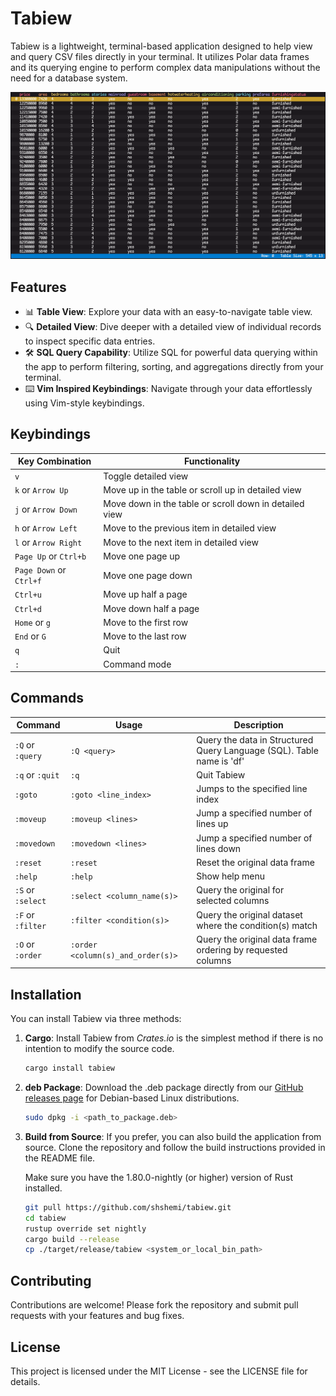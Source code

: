 # Tabiew

Tabiew is a lightweight, terminal-based application designed to help view and query CSV files directly in your terminal. It utilizes Polar data frames and its querying engine to perform complex data manipulations without the need for a database system.

![Image Alt text](/images/screenshot.png "Screenshot")

## Features

- 📊 **Table View**: Explore your data with an easy-to-navigate table view.
- 🔍 **Detailed View**: Dive deeper with a detailed view of individual records to inspect specific data entries.
- 🛠️ **SQL Query Capability**: Utilize SQL for powerful data querying within the app to perform filtering, sorting, and aggregations directly from your terminal.
- ⌨️ **Vim Inspired Keybindings**: Navigate through your data effortlessly using Vim-style keybindings.

## Keybindings️

|Key Combination|Functionality|
|-|-|
| `v`| Toggle detailed view|
| `k` or `Arrow Up`| Move up in the table or scroll up in detailed view|
| `j` or `Arrow Down`| Move down in the table or scroll down in detailed view|
| `h` or `Arrow Left`| Move to the previous item in detailed view|
| `l` or `Arrow Right`| Move to the next item in detailed view|
| `Page Up` or  `Ctrl+b`| Move one page up|
| `Page Down` or `Ctrl+f`| Move one page down|
| `Ctrl+u`| Move up half a page|
| `Ctrl+d`| Move down half a page|
| `Home` or `g`| Move to the first row|
| `End` or `G`| Move to the last row|
| `q`| Quit|
| `:`| Command mode|

## Commands
|Command|Usage|Description|
|-|-|-|
|`:Q` or `:query`|`:Q <query>`| Query the data in Structured Query Language (SQL). Table name is 'df'|
|`:q` or `:quit` |`:q`| Quit Tabiew|
|`:goto`| `:goto <line_index>`| Jumps to the specified line index|
|`:moveup`| `:moveup <lines>`| Jump a specified number of lines up|
|`:movedown`| `:movedown <lines>`| Jump a specified number of lines down|
|`:reset`| `:reset`| Reset the original data frame|
|`:help`| `:help`| Show help menu|
|`:S` or `:select`| `:select <column_name(s)>`|Query the original for selected columns|
|`:F` or `:filter`| `:filter <condition(s)>`|Query the original dataset where the condition(s) match|
|`:O` or `:order`| `:order <column(s)_and_order(s)>`|Query the original data frame ordering by requested columns|

## Installation

You can install Tabiew via three methods:

1. **Cargo**: Install Tabiew from *Crates.io* is the simplest method if there is no intention to modify the source code.
    ```bash
    cargo install tabiew
    ```

1. **deb Package**: Download the .deb package directly from our [GitHub releases page](https://github.com/shshemi/tabiew/releases) for Debian-based Linux distributions.

    ```bash
    sudo dpkg -i <path_to_package.deb>
    ```

1. **Build from Source**: If you prefer, you can also build the application from source. Clone the repository and follow the build instructions provided in the README file.

    Make sure you have the 1.80.0-nightly (or higher) version of Rust installed.

    ```bash
    git pull https://github.com/shshemi/tabiew.git
    cd tabiew
    rustup override set nightly
    cargo build --release
    cp ./target/release/tabiew <system_or_local_bin_path>
    ```

## Contributing
Contributions are welcome! Please fork the repository and submit pull requests with your features and bug fixes.

## License
This project is licensed under the MIT License - see the LICENSE file for details.
